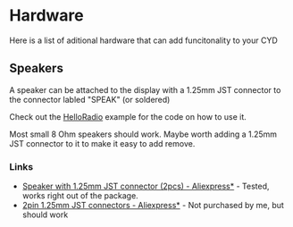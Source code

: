 # Hardware

Here is a list of aditional hardware that can add funcitonality to your CYD

## Speakers

A speaker can be attached to the display with a 1.25mm JST connector to the connector labled "SPEAK" (or soldered)

Check out the [HelloRadio](/Examples/Basics/7-HelloRadio) example for the code on how to use it.

Most small 8 Ohm speakers should work. Maybe worth adding a 1.25mm JST connector to it to make it easy to add remove. 

### Links
- [Speaker with 1.25mm JST connector (2pcs) - Aliexpress*](https://s.click.aliexpress.com/e/_DBOJoh7) - Tested, works right out of the package.
- [2pin 1.25mm JST connectors - Aliexpress*](https://s.click.aliexpress.com/e/_DlbPkWH) - Not purchased by me, but should work
